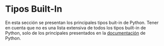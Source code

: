 # Tipos Built-In

En esta sección se presentan los principales tipos buit-in de Python. Tener en cuenta que no es una lista extensiva de todos los tipos built-in de Python, solo de los principales presentados en la [documentación](https://docs.python.org/3/library/stdtypes.html) de Python.

```{tableofcontents}
````